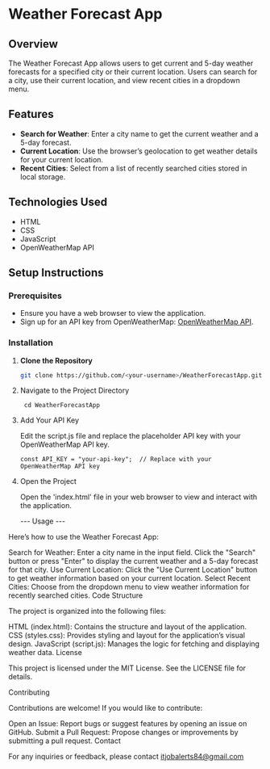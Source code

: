 # Weather Forecast App

## Overview

The Weather Forecast App allows users to get current and 5-day weather forecasts for a specified city or their current location. Users can search for a city, use their current location, and view recent cities in a dropdown menu.

## Features

- **Search for Weather**: Enter a city name to get the current weather and a 5-day forecast.
- **Current Location**: Use the browser’s geolocation to get weather details for your current location.
- **Recent Cities**: Select from a list of recently searched cities stored in local storage.

## Technologies Used

- HTML
- CSS
- JavaScript
- OpenWeatherMap API

## Setup Instructions

### Prerequisites

- Ensure you have a web browser to view the application.
- Sign up for an API key from OpenWeatherMap: [OpenWeatherMap API](https://openweathermap.org/api).

### Installation

1. **Clone the Repository**

   ```bash
   git clone https://github.com/<your-username>/WeatherForecastApp.git

2. Navigate to the Project Directory

        cd WeatherForecastApp
   
3. Add Your API Key

    Edit the script.js file and replace the placeholder API key with your OpenWeatherMap API key.

       const API_KEY = "your-api-key";  // Replace with your OpenWeatherMap API key

4. Open the Project

    Open the 'index.html' file in your web browser to view and interact with the application.


   --- Usage ---

Here’s how to use the Weather Forecast App:

Search for Weather:
Enter a city name in the input field.
Click the "Search" button or press "Enter" to display the current weather and a 5-day forecast for that city.
Use Current Location:
Click the "Use Current Location" button to get weather information based on your current location.
Select Recent Cities:
Choose from the dropdown menu to view weather information for recently searched cities.
Code Structure

The project is organized into the following files:

HTML (index.html): Contains the structure and layout of the application.
CSS (styles.css): Provides styling and layout for the application’s visual design.
JavaScript (script.js): Manages the logic for fetching and displaying weather data.
License

This project is licensed under the MIT License. See the LICENSE file for details.

Contributing

Contributions are welcome! If you would like to contribute:

Open an Issue: Report bugs or suggest features by opening an issue on GitHub.
Submit a Pull Request: Propose changes or improvements by submitting a pull request.
Contact

For any inquiries or feedback, please contact itjobalerts84@gmail.com

   

